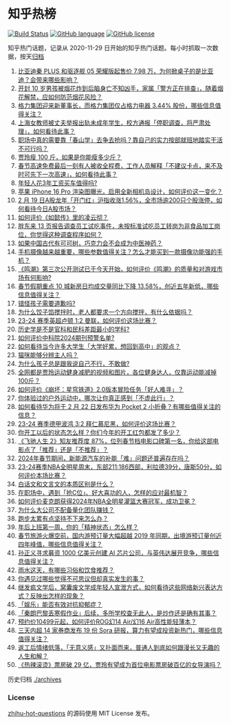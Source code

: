 # 知乎热榜
[![Build Status](https://github.com/ToWeLong/zhihu-hot-questions/workflows/CI/badge.svg)](https://github.com/ToWeLong/zhihu-hot-questions/actions)
[![GitHub language](https://img.shields.io/badge/language-golang-orange.svg)](https://golang.org/)
[![GitHub license](https://img.shields.io/github/license/ToWeLong/zhihu-hot-questions)](https://github.com/ToWeLong/zhihu-hot-questions/blob/main/LICENSE)

知乎热门话题，记录从 2020-11-29 日开始的知乎热门话题。每小时抓取一次数据，按天[归档](./archives)

<!-- BEGIN -->

1. [比亚迪秦 PLUS 和驱逐舰 05 荣耀版起售价 7.98 万，为何掀桌子的是比亚迪？会带来哪些影响？](https://www.zhihu.com/question/644625950)
1. [开封 10 岁男孩被烟花炸到后脑身亡不知凶手，家属「警方正在排查」，随着烟花解禁，应如何防范烟花风险？](https://www.zhihu.com/question/644746231)
1. [格力集团迎来新董事长，而格力集团仅占格力电器 3.44% 股份，哪些信息值得关注？](https://www.zhihu.com/question/644861787)
1. [上海女教师被丈夫举报出轨未成年学生，校方通报「停职调查，将严肃处理」，如何看待此事？](https://www.zhihu.com/question/644868516)
1. [职场中真的需要靠「春山学」去争去抢吗？靠自己的实力按部就班地踏实干活不可行吗？](https://www.zhihu.com/question/644756106)
1. [贾玲瘦 100 斤，如果是你能瘦多少斤？](https://www.zhihu.com/question/644402472)
1. [春节高速免费最后一刻有人被收全程费，工作人员解释「不建议卡点，来不及时可先下一次高速」，如何看待此事？](https://www.zhihu.com/question/644840151)
1. [年轻人花3年工资买车值得吗?](https://www.zhihu.com/question/644046156)
1. [苹果 iPhone 16 Pro 渲染图曝光，启用全新相机岛设计，如何评价这一变化？](https://www.zhihu.com/question/644844507)
1. [2 月 19 日A股龙年「开门红」沪指收涨1.56%，全市场逾200只个股涨停，如何看待今日A股市场？](https://www.zhihu.com/question/644850208)
1. [如何评价《如懿传》里的凌云彻？](https://www.zhihu.com/question/297767498)
1. [胖东来 13 页报告调查员工试吃事件，未按标准试吃员工转岗为非食品加工岗位，你觉得这种调查程序如何？](https://www.zhihu.com/question/644862442)
1. [如果中国古代有可可树，巧克力会不会成为中医神药？](https://www.zhihu.com/question/643372601)
1. [手机摄像越来越重要，哪些参数值得关注？怎么才能买到一款摄像功能强的手机？](https://www.zhihu.com/question/641430697)
1. [《鸣潮》第三次公开测试已于今天开始，如何评价《鸣潮》的质量和对游戏市场有何影响?](https://www.zhihu.com/question/644864109)
1. [春节假期重点 10 城新房日均成交量同比下降 13.58%，创近五年新低，哪些信息值得关注？](https://www.zhihu.com/question/644857132)
1. [错怪孩子需要道歉吗?](https://www.zhihu.com/question/639749626)
1. [为什么饺子馅搅拌时，老人都要求一个方向搅拌，有什么依据吗？](https://www.zhihu.com/question/30242895)
1. [23-24 赛季英超卢顿 1:2 曼联，如何评价这场比赛？](https://www.zhihu.com/question/644821042)
1. [历史学是不是官科和民科差距最小的学科?](https://www.zhihu.com/question/644191125)
1. [如何评价中科院2024期刊预警名单?](https://www.zhihu.com/question/644840549)
1. [如何看待当今许多大学生「大学好累，想回到高中」的观点？](https://www.zhihu.com/question/637663061)
1. [猫咪能够分辨主人吗？](https://www.zhihu.com/question/588621897)
1. [为什么孩子总是跟我说自己不行，不敢做?](https://www.zhihu.com/question/644675001)
1. [全网都是贾玲运动健身减肥的视频和图片，各位健身达人，仅靠运动能减掉100斤？](https://www.zhihu.com/question/644044798)
1. [如何评价《崩坏：星穹铁道》2.0版本冒险任务「好人难寻」？](https://www.zhihu.com/question/643205549)
1. [你体验过的户外运动中，哪次让你真正感到「不虚此行」？](https://www.zhihu.com/question/641980485)
1. [如何看待华为将于 2 月 22 日发布华为 Pocket 2 小折叠？有哪些值得关注的信息？](https://www.zhihu.com/question/644843879)
1. [23-24 赛季德甲波鸿 3:2 拜仁慕尼黑，如何评价这场比赛？](https://www.zhihu.com/question/644821053)
1. [你开工以后的状态怎么样？你们今年的开工红包都发了多少？](https://www.zhihu.com/question/644803340)
1. [《飞驰人生 2》知友推荐度 87%，位列春节档电影口碑第一名，你给这部电影点了「推荐」还是「不推荐」？](https://www.zhihu.com/question/644712111)
1. [2024年春节期间，新能源汽车的补能「难」问题还普遍存在吗？](https://www.zhihu.com/question/643240918)
1. [23-24赛季NBA全明星周末，东部211:186西部，利拉德39分，唐斯50分，如何评价本场比赛？](https://www.zhihu.com/question/644868068)
1. [白话文和文言文的本质区别是什么？](https://www.zhihu.com/question/637468987)
1. [在职场中，遇到「抢C位」、好大喜功的人，怎样的应对最机智？](https://www.zhihu.com/question/644756104)
1. [如何评价麦克朗获得2024年NBA全明星灌篮大赛冠军，成功卫冕？](https://www.zhihu.com/question/644740499)
1. [为什么大公司不配备量化团队赚钱？](https://www.zhihu.com/question/625155971)
1. [跑步太累有点坚持不下来怎么办？](https://www.zhihu.com/question/644308508)
1. [年后上班第一周，你的「精神状态」怎么样？](https://www.zhihu.com/question/642870392)
1. [春节旅游火爆空前，国内游预订量大幅超越 2019 年同期，出境游预订量创近四年峰值，哪些信息值得关注？](https://www.zhihu.com/question/644711578)
1. [孙正义寻求募资 1000 亿美元创建 AI 芯片公司，与英伟达展开竞争，哪些信息值得关注？](https://www.zhihu.com/question/644753731)
1. [雨水这天，有哪些习俗和饮食推荐？](https://www.zhihu.com/question/583968900)
1. [你遇见过哪些觉得不可思议但却真实发生的事？](https://www.zhihu.com/question/399355994)
1. [继发疯文学后，窝囊废文学成年轻人宣泄方式，如何看待这些网络新兴表达方式？反映出怎样的现象？](https://www.zhihu.com/question/644864065)
1. [「娱乐」能否有效对抗抑郁症？](https://www.zhihu.com/question/641917643)
1. [「秦朗巴黎丢寒假作业」后续，多所学校查无此人，是炒作还是确有其事？](https://www.zhihu.com/question/644865981)
1. [预约价10499元起，如何评价ROG幻14 Air/幻16 Air高性能轻薄本？](https://www.zhihu.com/question/644854135)
1. [三天内超 14 家券商发布 19 份 Sora 研报，算力有望成投资新热门，哪些信息值得关注？](https://www.zhihu.com/question/644842221)
1. [返工后情绪低落，「无意义感」又扑面而来，普通人到底如何跟漫长又无趣的人生和解？](https://www.zhihu.com/question/644751286)
1. [《热辣滚烫》票房破 29 亿，贾玲有望成为首位电影票房破百亿的女导演吗？](https://www.zhihu.com/question/644382675)

<!-- END -->

历史归档 [./archives](./archives)


### License
[zhihu-hot-questions](https://github.com/towelong/zhihu-hot-questions) 的源码使用 MIT License 发布。